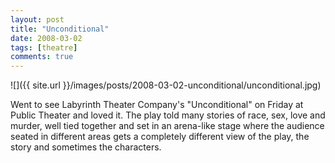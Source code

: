 ```yaml
---
layout: post
title: "Unconditional"
date: 2008-03-02
tags: [theatre]
comments: true
---
```

![]({{ site.url }}/images/posts/2008-03-02-unconditional/unconditional.jpg)

Went to see Labyrinth Theater Company's "Unconditional" on Friday at Public Theater and loved it. The play told many stories of race, sex, love and murder, well tied together and set in an arena-like stage where the audience seated in different areas gets a completely different view of the play, the story and sometimes the characters.
